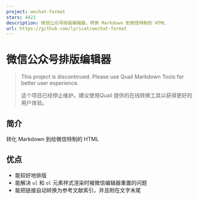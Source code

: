 ```yaml
---
project: wechat-format
stars: 4421
description: 微信公众号排版编辑器，转换 Markdown 到微信特制的 HTML
url: https://github.com/lyricat/wechat-format
---
```


微信公众号排版编辑器
==========

> This project is discontinued. Please use Quail Markdown Tools for better user experience.
> 
> 这个项目已经停止维护。建议使用Quail 提供的在线转换工具以获得更好的用户体验。

简介
--

转化 Markdown 到给微信特制的 HTML

优点
--

-   能较好地排版
-   能解决 `ul` 和 `ol` 元素样式渲染时被微信编辑器重置的问题
-   能把链接自动转换为参考文献索引，并且附在文字末尾
